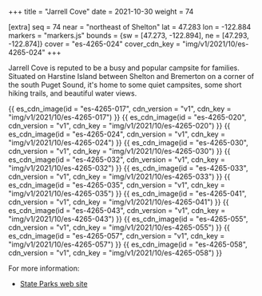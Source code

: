 +++
title = "Jarrell Cove"
date = 2021-10-30
weight = 74

[extra]
seq = 74
near = "northeast of Shelton"
lat = 47.283
lon = -122.884
markers = "markers.js"
bounds = {sw = [47.273, -122.894], ne = [47.293, -122.874]}
cover = "es-4265-024"
cover_cdn_key = "img/v1/2021/10/es-4265-024"
+++

Jarrell Cove is reputed to be a busy and popular campsite for families. Situated on Harstine Island between Shelton and Bremerton on a corner of the south Puget Sound, it's home to some quiet campsites, some short hiking trails, and beautiful water views.

<!-- more -->

{{ es_cdn_image(id = "es-4265-017", cdn_version = "v1", cdn_key = "img/v1/2021/10/es-4265-017") }}
{{ es_cdn_image(id = "es-4265-020", cdn_version = "v1", cdn_key = "img/v1/2021/10/es-4265-020") }}
{{ es_cdn_image(id = "es-4265-024", cdn_version = "v1", cdn_key = "img/v1/2021/10/es-4265-024") }}
{{ es_cdn_image(id = "es-4265-030", cdn_version = "v1", cdn_key = "img/v1/2021/10/es-4265-030") }}
{{ es_cdn_image(id = "es-4265-032", cdn_version = "v1", cdn_key = "img/v1/2021/10/es-4265-032") }}
{{ es_cdn_image(id = "es-4265-033", cdn_version = "v1", cdn_key = "img/v1/2021/10/es-4265-033") }}
{{ es_cdn_image(id = "es-4265-035", cdn_version = "v1", cdn_key = "img/v1/2021/10/es-4265-035") }}
{{ es_cdn_image(id = "es-4265-041", cdn_version = "v1", cdn_key = "img/v1/2021/10/es-4265-041") }}
{{ es_cdn_image(id = "es-4265-043", cdn_version = "v1", cdn_key = "img/v1/2021/10/es-4265-043") }}
{{ es_cdn_image(id = "es-4265-055", cdn_version = "v1", cdn_key = "img/v1/2021/10/es-4265-055") }}
{{ es_cdn_image(id = "es-4265-057", cdn_version = "v1", cdn_key = "img/v1/2021/10/es-4265-057") }}
{{ es_cdn_image(id = "es-4265-058", cdn_version = "v1", cdn_key = "img/v1/2021/10/es-4265-058") }}

For more information:

* [State Parks web site](https://parks.state.wa.us/523/Jarrell-Cove)
